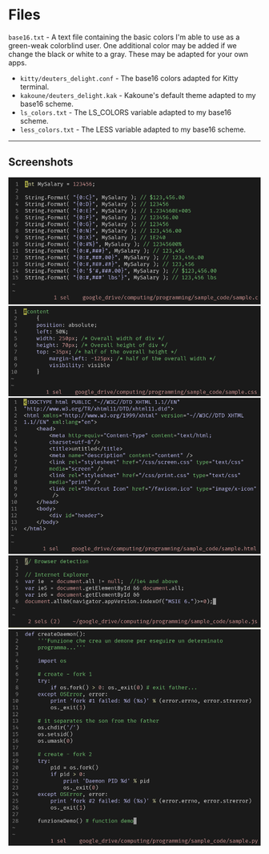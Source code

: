 # Files
 `base16.txt` - A text file containing the basic colors I'm able to use as a green-weak colorblind user. One additional color may be added if we change the black or white to a gray. These may be adapted for your own apps.
- `kitty/deuters_delight.conf` - The base16 colors adapted for Kitty terminal.
- `kakoune/deuters_delight.kak` - Kakoune's default theme adapted to my base16 scheme.
- `ls_colors.txt` - The LS_COLORS variable adapted to my base16 scheme.
- `less_colors.txt` - The LESS variable adapted to my base16 scheme.

---

## Screenshots
![c](./screenshots/c.png)
![css](./screenshots/css.png)
![html](./screenshots/html.png)
![javascript](./screenshots/javascript.png)
![python](./screenshots/python.png)

